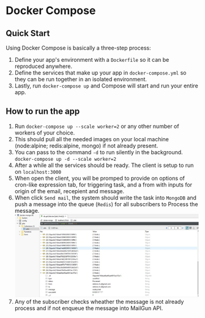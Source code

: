 # Docker Compose

## Quick Start

Using Docker Compose is basically a three-step process:

1. Define your app's environment with a `Dockerfile` so it can be
   reproduced anywhere.
2. Define the services that make up your app in `docker-compose.yml` so
   they can be run together in an isolated environment.
3. Lastly, run `docker-compose up` and Compose will start and run your entire
   app.

## How to run the app

1. Run `docker-compose up --scale worker=2` or any other number of workers of your choice.
2. This should pull all the needed images on your local machine (node:alpine; redis:alpine, mongo) if not already present.
3. You can pass to the command `-d` to run silently in the background. `docker-compose up -d --scale worker=2`
4. After a while all the services should be ready. The client is setup to run on `localhost:3000`
5. When open the client, you will be promped to provide on options of cron-like expression tab, for triggering task, and a from with inputs for origin of the email, recepient and message.
6. When click `Send mail`, the system should write the task into `MongoDB` and push a message into the queue (`Redis`) for all subscribers to Process the message.
   ![](./docs/mongo_tasks.JPG)
7. Any of the subscriber checks wheather the message is not already process and if not enqueue the message into MailGun API.
